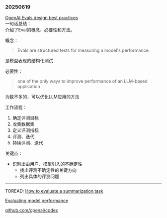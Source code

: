 ### 20250619
[OpenAI Evals design best practices](https://platform.openai.com/docs/guides/evals-design)  
一句话总结：  
介绍了Eval的概念、必要性和方法。

概念：  
> Evals are structured tests for measuring a model's performance.   

是模型表现的结构化测试

必要性：  
> one of the only ways to improve performance of an LLM-based application

为数不多的，可以优化LLM应用的方法

工作流程：  
1. 确定评测目标
2. 收集数据集
3. 定义评测指标
4. 评测、迭代
5. 持续评测、迭代

关键点：
* 识别出由用户、模型引入的不确定性
    * 找出评测不确定性的关键方向
    * 列出具体的评测问题


---
TOREAD: 
[How to evaluate a summarization task](https://cookbook.openai.com/examples/evaluation/how_to_eval_abstractive_summarization)

[Evaluating model performance](https://platform.openai.com/docs/guides/evals)

[github.com/openai/codex](https://github.com/openai/codex)

 